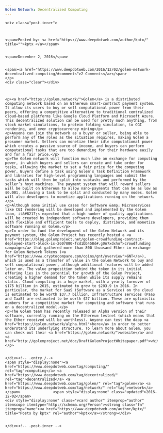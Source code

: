 ```yaml
---
Golem Network: Decentralized Computing
---
```

<article class="post-listing post-16700 post type-post status-publish format-standard has-post-thumbnail hentry  tag-computing tag-decentralized tag-golem tag-network">
    
    <div class="post-inner">
    
    
        
    <span>Posted by: <a href="https://www.deepdotweb.com/author/kptx/" title="">kptx </a></span>
    
    
    <span>December 2, 2016</span>
    
    
    <span><a href="https://www.deepdotweb.com/2016/12/02/golem-network-decentralized-computing/#comments">2 Comments</a></span>
    </p>
    <div class="clear"></div>
    
    
    
    <p><a href="https://golem.network/">Golem</a> is a distributed computing network based on an Ethereum smart-contract payment system. It allow its users to buy or sell computational power from their peers, offering a competitive alternative to traditional centralized cloud-based platforms like Google Cloud Platform and Microsoft Azure. This decentralized solution can be used for pretty much anything, from stock market simulations, to protein folding simulation, to CGI rendering, and even cryptocurrency mining</p>
    <p>Anyone can join the network as a buyer or seller, being able to perform any of the roles as the situation requires, making Golem a prosumer market. Sellers can monetize their idle computational power which creates a passive source of income, and buyers can perform computational tasks that are too demanding for their hardware easily and for a fair price.</p>
    <p>The Golem network will function much like an exchange for computing power, in which buyers and sellers can create and take order for tasks, allowing the market to set a fair price for the computing power. Buyers define a task using Golem’s Task Definition Framework and libraries for high-level programming languages and submit the tasks which will then be split into subtasks and performed by the seller’s host machines. The payment system that will reward sellers will be built on Ethereum to allow nano-payments that can be as low as $0.001, allowing a task to be split and conducted by many nodes. Golem will also developers to monetize applications running on the network.</p>
    <p>Although some initial use cases for Software &amp; Microservices like CGI rendering will be developed and implemented by the Golem team, it&#8217;s expected that a high number of quality applications will be created by independent software developers, providing them with flexible and efficient tools to deploy, distribute, and monetize software running on Golem.</p>
    <p>In order to fund the development of the Golem Network and its payment system, the Golem Project has recently hosted a <a href="https://blog.golemproject.net/golem-crowdfunding-contract-deployed-start-block-is-2607800-fcd1bb458d#.g0n7xdxho">crowdfunding campaign</a> that gathered more than 800 thousand Ether in exchange for Golem Network Tokens (<a href="https://www.cryptocompare.com/coins/gnt/overview">GNT</a>), which is used as a transfer of value in the Golem Network to buy and sell computational power, although additional features will be added later on. The value proposition behind the token in its initial offering lies in the potential for growth of the Golem Project, creating a higher demand for the token while its supply remains static. Cloud computing is a huge market, with a yearly turnover of $175 billion in 2015, estimated to grow to $203.9 in 2016. In particular, the market for SaaS (Software as a Service) on the cloud is estimated to be worth $37.7 billion. Infrastructure services (PaaS and IaaS) are estimated to be worth $27 billion. These are optimistic numbers for a competitive market for computing and software that runs on a decentralized model.</p>
    <p>The Golem team has recently released an Alpha version of their software, currently running on the Ethereum testnet (which means that the Ether received will be worthless). Anyone can test the dapp <a href="https://golem.network/alpha.html">here</a> in order to better understand its underlying structure. To learn more about Golem, you can check out their <a href="https://golem.network/">website</a> and <a href="http://golemproject.net/doc/DraftGolemProjectWhitepaper.pdf">whitepaper</a></p>
    
    
    </div><!-- .entry /-->
    <span style="display:none"><a href="https://www.deepdotweb.com/tag/computing/" rel="tag">computing</a> <a href="https://www.deepdotweb.com/tag/decentralized/" rel="tag">decentralized</a> <a href="https://www.deepdotweb.com/tag/golem/" rel="tag">golem</a> <a href="https://www.deepdotweb.com/tag/network/" rel="tag">network</a></span>				<span style="display:none" class="updated">2016-12-02</span>
    <div style="display:none" class="vcard author" itemprop="author" itemscope itemtype="http://schema.org/Person"><strong class="fn" itemprop="name"><a href="https://www.deepdotweb.com/author/kptx/" title="Posts by kptx" rel="author">kptx</a></strong></div>
    
    
    </div><!-- .post-inner -->
</article><!-- .post-listing -->

